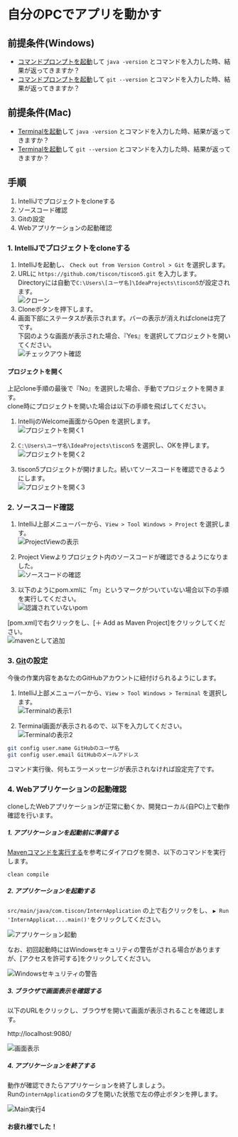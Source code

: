 # 自分のPCでアプリを動かす

## 前提条件(Windows)

* [コマンドプロンプトを起動](tipsForWin.md#コマンドプロンプトの起動方法)して `java -version` とコマンドを入力した時、結果が返ってきますか？
* [コマンドプロンプトを起動](tipsForWin.md#コマンドプロンプトの起動方法)して `git --version` とコマンドを入力した時、結果が返ってきますか？

## 前提条件(Mac)

* [Terminalを起動](tipsForMac.md#terminalの起動方法)して `java -version` とコマンドを入力した時、結果が返ってきますか？
* [Terminalを起動](tipsForMac.md#terminalの起動方法)して `git --version` とコマンドを入力した時、結果が返ってきますか？

## 手順
1. IntelliJでプロジェクトをcloneする
2. ソースコード確認
3. Gitの設定
4. Webアプリケーションの起動確認

### 1. IntelliJでプロジェクトをcloneする

1. IntelliJを起動し、 `Check out from Version Control > Git` を選択します。
1. URLに `https://github.com/tiscon/tiscon5.git` を入力します。<br>
Directoryには自動で`C:\Users\[ユーザ名]\IdeaProjects\tiscon5`が設定されます。<br>
![クローン](../image/intelliJ_cloneRepository.png)
1. Cloneボタンを押下します。
1. 画面下部にステータスが表示されます。バーの表示が消えればcloneは完了です。<br>
下図のような画面が表示された場合、『Yes』を選択してプロジェクトを開いてください。<br>
![チェックアウト確認](../image/intellij_clone-repository_confirm-checkout.png)

#### プロジェクトを開く

上記clone手順の最後で『No』を選択した場合、手動でプロジェクトを開きます。<br>
clone時にプロジェクトを開いた場合は以下の手順を飛ばしてください。

1. IntellijのWelcome画面からOpen を選択します。<br>
![プロジェクトを開く1](../image/intellij_top_open.png)

1. `C:\Users\ユーザ名\IdeaProjects\tiscon5` を選択し、OKを押します。<br>
![プロジェクトを開く2](../image/intellij_top_open_project.png)

1. tiscon5プロジェクトが開けました。続いてソースコードを確認できるようにします。<br>
![プロジェクトを開く3](../image/intellij_open.png)

### 2. ソースコード確認

1. IntelliJ上部メニューバーから、`View > Tool Windows > Project` を選択します。<br>
![ProjectViewの表示](../image/intellij_open_project.png)

1. Project Viewよりプロジェクト内のソースコードが確認できるようになりました。<br>
![ソースコードの確認](../image/intellij_project-window.png)

1. 以下のようにpom.xmlに「m」というマークがついていない場合以下の手順を実行してください。  
![認識されていないpom](../image/intelliJ_not_maven_pom.png)

[pom.xml]で右クリックをし、[＋ Add as Maven Project]をクリックしてください。  
![mavenとして追加](../image/intellJ_add_as_maven.png)

### 3. [Git](https://git-scm.com/)の設定

今後の作業内容をあなたのGitHubアカウントに紐付けられるようにします。

1. IntelliJ上部メニューバーから、`View > Tool Windows > Terminal` を選択します。<br>
![Terminalの表示1](../image/intellij_open_terminal.png)

1. Terminal画面が表示されるので、以下を入力してください。<br>
![Terminalの表示2](../image/intellij_opened_terminal.png)
```sh
git config user.name GitHubのユーザ名
git config user.email GitHubのメールアドレス
```
コマンド実行後、何もエラーメッセージが表示されなければ設定完了です。


### 4. Webアプリケーションの起動確認

cloneしたWebアプリケーションが正常に動くか、開発ローカル(自PC)上で動作確認を行います。

##### 1. アプリケーションを起動前に準備する
[Mavenコマンドを実行する](tipsForWin.md#mavenコマンドを実行する)を参考にダイアログを開き、以下のコマンドを実行します。

```text
clean compile
```

##### 2. アプリケーションを起動する
 `src/main/java/com.tiscon/InternApplication` の上で右クリックをし、 `▶ Run 'InternApplicat....main()'`をクリックしてください。

 ![アプリケーション起動](../image/intellij_run_main.png)

 なお、初回起動時にはWindowsセキュリティの警告がされる場合がありますが、[アクセスを許可する]をクリックしてください。

 ![Windowsセキュリティの警告](../image/warn_security.png)

##### 3. ブラウザで画面表示を確認する
以下のURLをクリックし、ブラウザを開いて画面が表示されることを確認します。

http://localhost:9080/

![画面表示](../image/tiscon5_prior_confirmation.png)

##### 4. アプリケーションを終了する
動作が確認できたらアプリケーションを終了しましょう。<br>
Runの`internApplication`のタブを開いた状態で左の停止ボタンを押します。

![Main実行4](../image/intellij_stop_application-main.png)

#### お疲れ様でした！